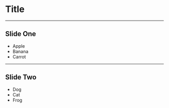<!-- class: invert -->

Title
=====

---

## Slide One

* Apple
* Banana
* Carrot

---

## Slide Two

- Dog
- Cat
- Frog


